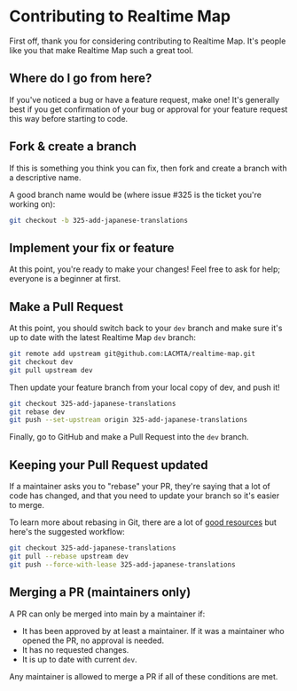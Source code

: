 # Contributing to Realtime Map

First off, thank you for considering contributing to Realtime Map. It's people like you that make Realtime Map such a great tool.

## Where do I go from here?

If you've noticed a bug or have a feature request, make one! It's generally best if you get confirmation of your bug or approval for your feature request this way before starting to code.

## Fork & create a branch

If this is something you think you can fix, then fork and create a branch with a descriptive name.

A good branch name would be (where issue #325 is the ticket you're working on):

```bash
git checkout -b 325-add-japanese-translations
```

## Implement your fix or feature

At this point, you're ready to make your changes! Feel free to ask for help; everyone is a beginner at first.

## Make a Pull Request

At this point, you should switch back to your `dev` branch and make sure it's up to date with the latest Realtime Map `dev` branch:

```bash
git remote add upstream git@github.com:LACMTA/realtime-map.git
git checkout dev
git pull upstream dev
```

Then update your feature branch from your local copy of dev, and push it!

```bash
git checkout 325-add-japanese-translations
git rebase dev
git push --set-upstream origin 325-add-japanese-translations
```

Finally, go to GitHub and make a Pull Request into the `dev` branch.

## Keeping your Pull Request updated

If a maintainer asks you to "rebase" your PR, they're saying that a lot of code has changed, and that you need to update your branch so it's easier to merge.

To learn more about rebasing in Git, there are a lot of [good resources](https://www.atlassian.com/git/tutorials/merging-vs-rebasing) but here's the suggested workflow:

```bash
git checkout 325-add-japanese-translations
git pull --rebase upstream dev
git push --force-with-lease 325-add-japanese-translations
```

## Merging a PR (maintainers only)

A PR can only be merged into main by a maintainer if:

- It has been approved by at least a maintainer. If it was a maintainer who opened the PR, no  approval is needed.
- It has no requested changes.
- It is up to date with current `dev`.

Any maintainer is allowed to merge a PR if all of these conditions are met.